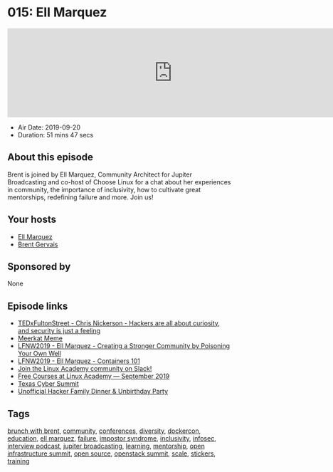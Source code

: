 # 015: Ell Marquez

<iframe src="https://player.fireside.fm/v2/WTrMvATU+5lMeXAqm?theme=dark" width="740" height="200" frameborder="0" scrolling="no"></iframe>

* Air Date: 2019-09-20
* Duration: 51 mins 47 secs

## About this episode

Brent is joined by Ell Marquez, Community Architect for Jupiter Broadcasting and co-host of Choose Linux for a chat about her experiences in community, the importance of inclusivity, how to cultivate great mentorships, redefining failure and more. Join us!

## Your hosts
* [Ell Marquez](https://extras.show//hosts/ell)
* [Brent Gervais](https://extras.show//hosts/brent)

## Sponsored by

None



## Episode links

  * [TEDxFultonStreet - Chris Nickerson - Hackers are all about curiosity, and security is just a feeling](https://tedxfultonstreet.com/people/chris-nickerson/ "TEDxFultonStreet - Chris Nickerson - Hackers are all about curiosity, and security is just a feeling")
  * [Meerkat Meme](https://ifunny.co/picture/PSem4AyG3 "Meerkat Meme")
  * [LFNW2019 - Ell Marquez - Creating a Stronger Community by Poisoning Your Own Well](https://github.com/JupiterBroadcasting/Talks/blob/master/LFNW2019/LFNW2019%20-%20Ell%20Marquez%20-%20Creating%20a%20Stronger%20Community%20by%20Poisoning%20Your%20Own%20Well.mp3 "LFNW2019 - Ell Marquez - Creating a Stronger Community by Poisoning Your Own Well")
  * [LFNW2019 - Ell Marquez - Containers 101](https://github.com/JupiterBroadcasting/Talks/blob/master/LFNW2019/LFNW2019%20-%20Ell%20Marquez%20-%20Containers%20101.mp3 "LFNW2019 - Ell Marquez - Containers 101")
  * [Join the Linux Academy community on Slack!](http://slack.linuxacademy.com/ "Join the Linux Academy community on Slack!")
  * [Free Courses at Linux Academy — September 2019](https://linuxacademy.com/blog/uncategorized/free-courses-at-linux-academy-september-2019/ "Free Courses at Linux Academy — September 2019")
  * [Texas Cyber Summit](https://www.texascybersummit.org/ "Texas Cyber Summit")
  * [Unofficial Hacker Family Dinner & Unbirthday Party](https://www.meetup.com/jupiterbroadcasting/events/262984590/ "Unofficial Hacker Family Dinner & Unbirthday Party")



## Tags

[brunch with brent](https://extras.show//tags/brunch%20with%20brent), [community](https://extras.show//tags/community), [conferences](https://extras.show//tags/conferences), [diversity](https://extras.show//tags/diversity), [dockercon](https://extras.show//tags/dockercon), [education](https://extras.show//tags/education), [ell marquez](https://extras.show//tags/ell%20marquez), [failure](https://extras.show//tags/failure), [impostor syndrome](https://extras.show//tags/impostor%20syndrome), [inclusivity](https://extras.show//tags/inclusivity), [infosec](https://extras.show//tags/infosec), [interview podcast](https://extras.show//tags/interview%20podcast), [jupiter broadcasting](https://extras.show//tags/jupiter%20broadcasting), [learning](https://extras.show//tags/learning), [mentorship](https://extras.show//tags/mentorship), [open infrastructure summit](https://extras.show//tags/open%20infrastructure%20summit), [open source](https://extras.show//tags/open%20source), [openstack summit](https://extras.show//tags/openstack%20summit), [scale](https://extras.show//tags/scale), [stickers](https://extras.show//tags/stickers), [training](https://extras.show//tags/training)
